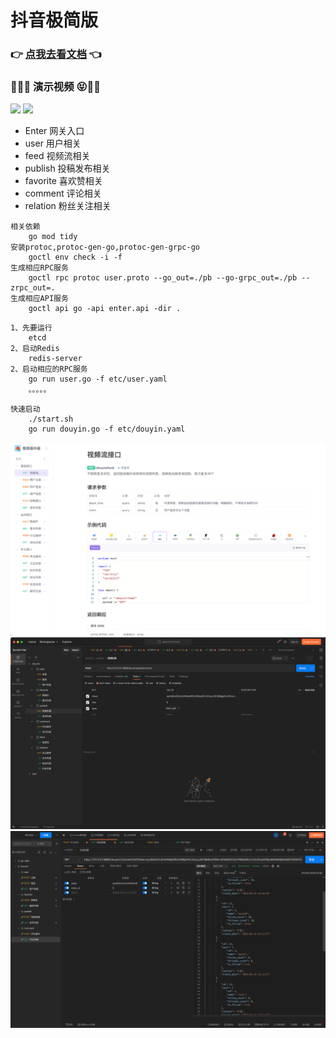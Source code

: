 # 抖音极简版

### 👉 [点我去看文档](https://gxlsv6zp0c.feishu.cn/docx/UvErd0aYno8w05xYyVec0xOvnnc) 👈
### 🧚‍♂️😝 演示视频 😝🧚‍♂️
[![](https://res.cloudinary.com/marcomontalbano/image/upload/v1677178495/video_to_markdown/images/youtube--QLQZ2CKY8mg-c05b58ac6eb4c4700831b2b3070cd403.jpg)](https://youtu.be/QLQZ2CKY8mg "")
[![](https://res.cloudinary.com/marcomontalbano/image/upload/v1677178546/video_to_markdown/images/youtube--ZGGPKTFbPxo-c05b58ac6eb4c4700831b2b3070cd403.jpg)](https://youtu.be/ZGGPKTFbPxo "")


- Enter 网关入口
- user 用户相关
- feed 视频流相关
- publish 投稿发布相关
- favorite 喜欢赞相关
- comment 评论相关
- relation 粉丝关注相关

~~~text
相关依赖
    go mod tidy
安装protoc,protoc-gen-go,protoc-gen-grpc-go
    goctl env check -i -f
生成相应RPC服务
    goctl rpc protoc user.proto --go_out=./pb --go-grpc_out=./pb --zrpc_out=.
生成相应API服务
    goctl api go -api enter.api -dir .
~~~

~~~text
1、先要运行 
    etcd
2、启动Redis
    redis-server
2、启动相应的RPC服务
    go run user.go -f etc/user.yaml
    。。。。。
~~~

~~~text
快速启动
    ./start.sh
    go run douyin.go -f etc/douyin.yaml
~~~

![image](img/img.png)
![image](img/img_1.png)
![image](img/img_6.png)
